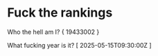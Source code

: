 # Fuck the rankings

Who the hell am I?
{ 19433002 }

What fucking year is it?
[ 2025-05-15T09:30:00Z ]
